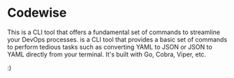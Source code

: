 # Codewise
This is a CLI tool that offers a fundamental set of commands to streamline your DevOps processes.
is a CLI tool that provides a basic set of commands to perform tedious tasks such as converting YAML to JSON or JSON to YAML directly from your terminal. It's built with Go, Cobra, Viper, etc.

:)